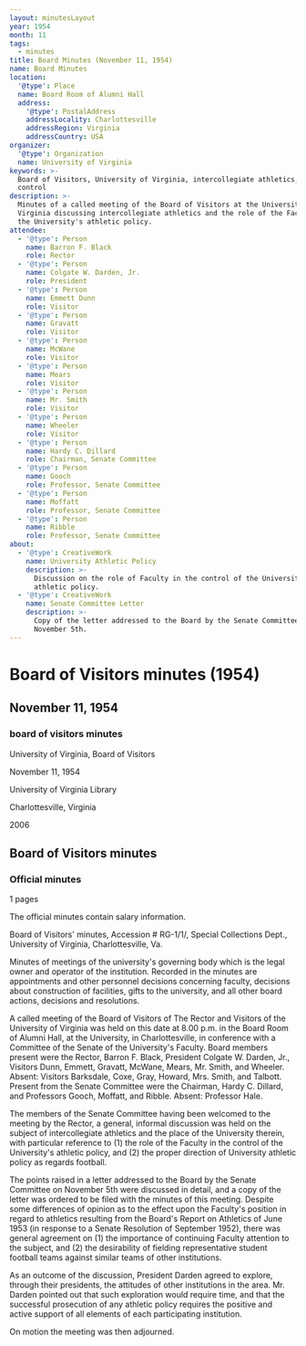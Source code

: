 ```yaml
---
layout: minutesLayout
year: 1954
month: 11
tags:
  - minutes
title: Board Minutes (November 11, 1954)
name: Board Minutes
location:
  '@type': Place
  name: Board Room of Alumni Hall
  address:
    '@type': PostalAddress
    addressLocality: Charlottesville
    addressRegion: Virginia
    addressCountry: USA
organizer:
  '@type': Organization
  name: University of Virginia
keywords: >-
  Board of Visitors, University of Virginia, intercollegiate athletics, faculty
  control
description: >-
  Minutes of a called meeting of the Board of Visitors at the University of
  Virginia discussing intercollegiate athletics and the role of the Faculty in
  the University's athletic policy.
attendee:
  - '@type': Person
    name: Barron F. Black
    role: Rector
  - '@type': Person
    name: Colgate W. Darden, Jr.
    role: President
  - '@type': Person
    name: Emmett Dunn
    role: Visitor
  - '@type': Person
    name: Gravatt
    role: Visitor
  - '@type': Person
    name: McWane
    role: Visitor
  - '@type': Person
    name: Mears
    role: Visitor
  - '@type': Person
    name: Mr. Smith
    role: Visitor
  - '@type': Person
    name: Wheeler
    role: Visitor
  - '@type': Person
    name: Hardy C. Dillard
    role: Chairman, Senate Committee
  - '@type': Person
    name: Gooch
    role: Professor, Senate Committee
  - '@type': Person
    name: Moffatt
    role: Professor, Senate Committee
  - '@type': Person
    name: Ribble
    role: Professor, Senate Committee
about:
  - '@type': CreativeWork
    name: University Athletic Policy
    description: >-
      Discussion on the role of Faculty in the control of the University's
      athletic policy.
  - '@type': CreativeWork
    name: Senate Committee Letter
    description: >-
      Copy of the letter addressed to the Board by the Senate Committee on
      November 5th.
---
```


<!-- altadded -->
<!-- altadded -->

<!-- llmmeta -->



<!-- llmformatted -->

# Board of Visitors minutes (1954)

## November 11, 1954

### board of visitors minutes

University of Virginia, Board of Visitors

November 11, 1954

University of Virginia Library

Charlottesville, Virginia

2006

## Board of Visitors minutes

### Official minutes

1 pages

The official minutes contain salary information.

Board of Visitors' minutes, Accession # RG-1/1/, Special Collections Dept., University of Virginia, Charlottesville, Va.

Minutes of meetings of the university's governing body which is the legal owner and operator of the institution. Recorded in the minutes are appointments and other personnel decisions concerning faculty, decisions about construction of facilities, gifts to the university, and all other board actions, decisions and resolutions.

A called meeting of the Board of Visitors of The Rector and Visitors of the University of Virginia was held on this date at 8.00 p.m. in the Board Room of Alumni Hall, at the University, in Charlottesville, in conference with a Committee of the Senate of the University's Faculty. Board members present were the Rector, Barron F. Black, President Colgate W. Darden, Jr., Visitors Dunn, Emmett, Gravatt, McWane, Mears, Mr. Smith, and Wheeler. Absent: Visitors Barksdale, Coxe, Gray, Howard, Mrs. Smith, and Talbott. Present from the Senate Committee were the Chairman, Hardy C. Dillard, and Professors Gooch, Moffatt, and Ribble. Absent: Professor Hale.

The members of the Senate Committee having been welcomed to the meeting by the Rector, a general, informal discussion was held on the subject of intercollegiate athletics and the place of the University therein, with particular reference to (1) the role of the Faculty in the control of the University's athletic policy, and (2) the proper direction of University athletic policy as regards football.

The points raised in a letter addressed to the Board by the Senate Committee on November 5th were discussed in detail, and a copy of the letter was ordered to be filed with the minutes of this meeting. Despite some differences of opinion as to the effect upon the Faculty's position in regard to athletics resulting from the Board's Report on Athletics of June 1953 (in response to a Senate Resolution of September 1952), there was general agreement on (1) the importance of continuing Faculty attention to the subject, and (2) the desirability of fielding representative student football teams against similar teams of other institutions.

As an outcome of the discussion, President Darden agreed to explore, through their presidents, the attitudes of other institutions in the area. Mr. Darden pointed out that such exploration would require time, and that the successful prosecution of any athletic policy requires the positive and active support of all elements of each participating institution.

On motion the meeting was then adjourned.
